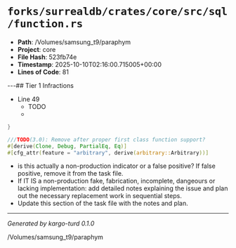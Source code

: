 # `forks/surrealdb/crates/core/src/sql/function.rs`

- **Path**: /Volumes/samsung_t9/paraphym
- **Project**: core
- **File Hash**: 523fb74e  
- **Timestamp**: 2025-10-10T02:16:00.715005+00:00  
- **Lines of Code**: 81

---## Tier 1 Infractions 


- Line 49
  - TODO
  - 

```rust
}

///TODO(3.0): Remove after proper first class function support?
#[derive(Clone, Debug, PartialEq, Eq)]
#[cfg_attr(feature = "arbitrary", derive(arbitrary::Arbitrary))]
```

- is this actually a non-production indicator or a false positive? If false positive, remove it from the task file.
- If IT IS a non-production fake, fabrication, incomplete, dangeours or lacking implementation: add detailed notes explaining the issue and plan out the necessary replacement work in sequential steps. 
- Update this section of the task file with the notes and plan.

---

*Generated by kargo-turd 0.1.0*

/Volumes/samsung_t9/paraphym